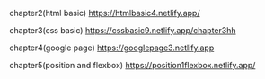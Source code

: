 chapter2(html basic)
https://htmlbasic4.netlify.app/

chapter3(css basic)
https://cssbasic9.netlify.app/chapter3hh

chapter4(google page)
https://googlepage3.netlify.app

chapter5(position and flexbox)
https://position1flexbox.netlify.app/
